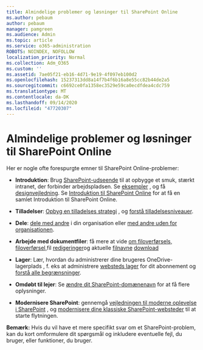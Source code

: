```yaml
---
title: Almindelige problemer og løsninger til SharePoint Online
ms.author: pebaum
author: pebaum
manager: pamgreen
ms.audience: Admin
ms.topic: article
ms.service: o365-administration
ROBOTS: NOINDEX, NOFOLLOW
localization_priority: Normal
ms.collection: Adm_O365
ms.custom: ''
ms.assetid: 7ae05f21-eb16-4d71-9e19-4f097eb100d2
ms.openlocfilehash: 15237313dd8a14f7b4f6b16a8e55cc82b44de2a5
ms.sourcegitcommit: c6692ce0fa1358ec3529e59ca0ecdfdea4cdc759
ms.translationtype: MT
ms.contentlocale: da-DK
ms.lasthandoff: 09/14/2020
ms.locfileid: "47720307"
---
```

# <a name="sharepoint-online-common-issues-and-resolutions"></a>Almindelige problemer og løsninger til SharePoint Online

Her er nogle ofte forespurgte emner til SharePoint Online-problemer:

- **Introduktion**: Brug [SharePoint-udseende](https://lookbook.microsoft.com/assets/SharePoint_lookbook_2019.pdf) til at opbygge et smuk, stærkt intranet, der forbinder arbejdspladsen. Se [eksempler](https://lookbook.microsoft.com/) , og få [designvejledning](https://spdesign.azurewebsites.net/). Se [Introduktion til SharePoint Online](https://docs.microsoft.com/sharepoint/introduction) for at få en samlet Introduktion til SharePoint Online.

- **Tilladelser**: [Opbyg en tilladelses strategi](https://docs.microsoft.com/sharepoint/default-sharepoint-groups) , og [forstå tilladelsesniveauer](https://docs.microsoft.com/sharepoint/understanding-permission-levels).

- **Dele**: [dele med andre](https://docs.microsoft.com/sharepoint/default-sharepoint-groups) i din organisation eller [med andre uden for organisationen](https://docs.microsoft.com/sharepoint/external-sharing-overview).

- **Arbejde med dokumentfiler**: få mere at vide [om filoverførsels, filoverførsel,](https://support.office.com/article/Upload-a-folder-or-files-to-a-document-library-eb18fcba-c953-4d45-8d90-8da66edeacdb)fil [redigeringer](https://support.office.com/article/Edit-a-document-in-a-document-library-02d8497f-1c13-4114-949a-b8466f639b07)og aktuelle [filnavne](https://support.office.com/article/invalid-file-names-and-file-types-in-onedrive-onedrive-for-business-and-sharepoint-64883a5d-228e-48f5-b3d2-eb39e07630fa) [download](https://support.office.com/article/Download-files-and-folders-from-OneDrive-or-SharePoint-5c7397b7-19c7-4893-84fe-d02e8fa5df05)

- **Lager**: Lær, hvordan du administrerer dine brugeres OneDrive-lagerplads </a> , f. eks at administrere [websteds lager](https://docs.microsoft.com/sharepoint/manage-site-collection-storage-limits) for dit abonnement og [forstå alle begrænsninger](https://docs.microsoft.com/office365/servicedescriptions/sharepoint-online-service-description/sharepoint-online-limits).

- **Omdøbt til lejer**: Se [ændre dit SharePoint-domænenavn](https://docs.microsoft.com/sharepoint/change-your-sharepoint-domain-name) for at få flere oplysninger.

- **Modernisere SharePoint**: gennemgå [vejledningen til moderne oplevelse i SharePoint](https://docs.microsoft.com/sharepoint/guide-to-sharepoint-modern-experience) , og [modernisere dine klassiske SharePoint-websteder](https://docs.microsoft.com/sharepoint/dev/transform/modernize-classic-sites) til at starte flytningen.

**Bemærk:** Hvis du vil have et mere specifikt svar om et SharePoint-problem, kan du kort omformulere dit spørgsmål og inkludere eventuelle fejl, du bruger, eller funktioner, du bruger.